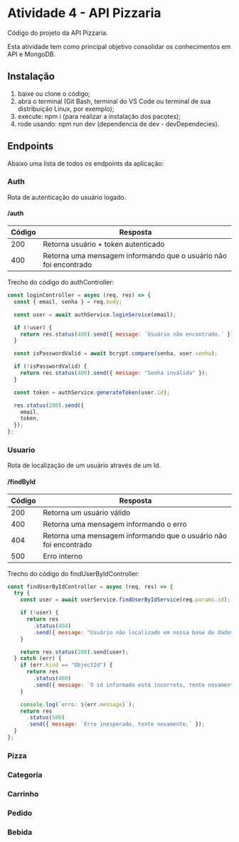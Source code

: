 # Atividade 4 - API Pizzaria

Código do projeto da API Pizzaria.

Esta atividade tem como principal objetivo consolidar os conhecimentos em API e MongoDB.

## Instalação

1. baixe ou clone o código;
2. abra o terminal (Git Bash, terminal do VS Code ou terminal de sua distribuição Linux, por exemplo);
3. execute: npm i (para realizar a instalação dos pacotes);
4. rode usando: npm run dev (dependencia de dev - devDependecies).

## Endpoints

Abaixo uma lista de todos os endpoints da aplicação:

### Auth

Rota de autenticação do usuário logado.

#### /auth

| Código | Resposta                                                         |
| ------ | ---------------------------------------------------------------- |
| 200    | Retorna usuário + token autenticado                              |
| 400    | Retorna uma mensagem informando que o usuário não foi encontrado |

Trecho do código do authController:

```javascript
const loginController = async (req, res) => {
  const { email, senha } = req.body;

  const user = await authService.loginService(email);

  if (!user) {
    return res.status(400).send({ message: `Usuário não encontrado.` });
  }

  const isPasswordValid = await bcrypt.compare(senha, user.senha);

  if (!isPasswordValid) {
    return res.status(400).send({ message: "Senha inválida" });
  }

  const token = authService.generateToken(user.id);

  res.status(200).send({
    email,
    token,
  });
};
```

### Usuario

Rota de localização de um usuário através de um Id.

#### /findById

| Código | Resposta                                                         |
| ------ | ---------------------------------------------------------------- |
| 200    | Retorna um usuário válido                                        |
| 400    | Retorna uma mensagem informando o erro                           |
| 404    | Retorna uma mensagem informando que o usuário não foi encontrado |
| 500    | Erro interno                                                     |

Trecho do código do findUserByIdController:

```javascript
const findUserByIdController = async (req, res) => {
  try {
    const user = await userService.findUserByIdService(req.params.id);

    if (!user) {
      return res
        .status(404)
        .send({ message: "Usuário não localizado em nossa base de dados." });
    }

    return res.status(200).send(user);
  } catch (err) {
    if (err.kind == "ObjectId") {
      return res
        .status(400)
        .send({ message: `O id informado está incorreto, tente novamente.` });
    }

    console.log(`erro: ${err.message}`);
    return res
      .status(500)
      .send({ message: `Erro inesperado, tente novamente.` });
  }
};
```

### Pizza

### Categoria

### Carrinho

### Pedido

### Bebida
